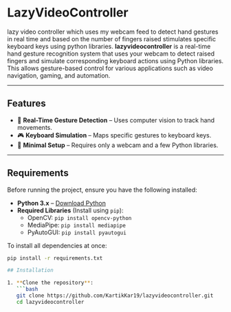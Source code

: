 # LazyVideoController
lazy video controller which uses my webcam feed to detect hand gestures in real time and based on the number of fingers raised stimulates specific keyboard keys using python libraries.
**lazyvideocontroller** is a real-time hand gesture recognition system that uses your webcam to detect raised fingers and simulate corresponding keyboard actions using Python libraries. This allows gesture-based control for various applications such as video navigation, gaming, and automation.

---

## Features

- 🎥 **Real-Time Gesture Detection** – Uses computer vision to track hand movements.
- 🎮 **Keyboard Simulation** – Maps specific gestures to keyboard keys.
- 🔧 **Minimal Setup** – Requires only a webcam and a few Python libraries.

---

## Requirements

Before running the project, ensure you have the following installed:

- **Python 3.x** – [Download Python](https://www.python.org/downloads/)
- **Required Libraries** (Install using `pip`):
  - OpenCV: `pip install opencv-python`
  - MediaPipe: `pip install mediapipe`
  - PyAutoGUI: `pip install pyautogui`

To install all dependencies at once:

```bash
pip install -r requirements.txt

## Installation

1. **Clone the repository**:
   ```bash
   git clone https://github.com/KartikKar19/lazyvideocontroller.git
   cd lazyvideocontroller

